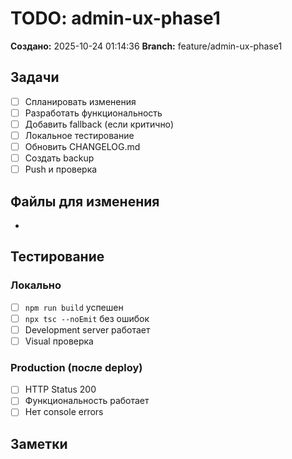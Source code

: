 # TODO: admin-ux-phase1

**Создано:** 2025-10-24 01:14:36
**Branch:** feature/admin-ux-phase1

## Задачи

- [ ] Спланировать изменения
- [ ] Разработать функциональность
- [ ] Добавить fallback (если критично)
- [ ] Локальное тестирование
- [ ] Обновить CHANGELOG.md
- [ ] Создать backup
- [ ] Push и проверка

## Файлы для изменения

- 

## Тестирование

### Локально
- [ ] `npm run build` успешен
- [ ] `npx tsc --noEmit` без ошибок
- [ ] Development server работает
- [ ] Visual проверка

### Production (после deploy)
- [ ] HTTP Status 200
- [ ] Функциональность работает
- [ ] Нет console errors

## Заметки


